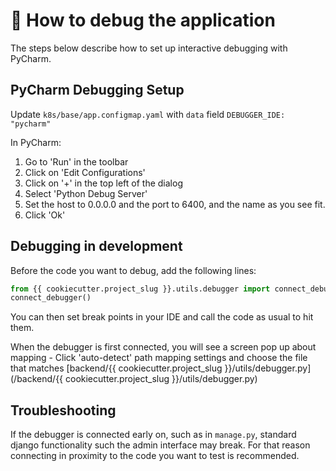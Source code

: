 # :bug: How to debug the application

The steps below describe how to set up interactive debugging with PyCharm.

## PyCharm Debugging Setup
Update `k8s/base/app.configmap.yaml` with `data` field `DEBUGGER_IDE: "pycharm"`

In PyCharm:

1. Go to 'Run' in the toolbar
2. Click on 'Edit Configurations'
3. Click on '+' in the top left of the dialog
4. Select 'Python Debug Server'
5. Set the host to 0.0.0.0 and the port to 6400, and the name as you see fit.
6. Click 'Ok'

## Debugging in development
Before the code you want to debug, add the following lines:

```python
from {{ cookiecutter.project_slug }}.utils.debugger import connect_debugger
connect_debugger()
```

You can then set break points in your IDE and call the code as usual to hit them.

When the debugger is first connected, you will see a screen pop up about mapping - Click 'auto-detect' path mapping settings and choose the file that matches [backend/{{ cookiecutter.project_slug }}/utils/debugger.py](/backend/{{ cookiecutter.project_slug }}/utils/debugger.py)

## Troubleshooting
If the debugger is connected early on, such as in `manage.py`, standard django functionality such the admin interface may break. For that reason connecting in proximity to the code you want to test is recommended.
